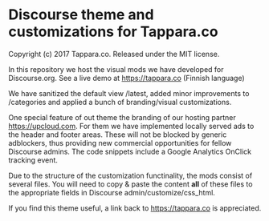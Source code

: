 # Discourse theme and customizations for Tappara.co

Copyright (c) 2017 Tappara.co. Released under the MIT license.

In this repository we host the visual mods we have developed for Discourse.org. See a live demo at https://tappara.co (Finnish language)

We have sanitized the default view /latest, added minor improvements to /categories and applied a bunch of branding/visual customizations.

One special feature of out theme the branding of our hosting partner https://upcloud.com. For them we have implemented locally served ads to the header and footer areas. These will not be blocked by generic adblockers, thus providing new commercial opportunities for fellow Discourse admins. The code snippets include a Google Analytics OnClick tracking event.

Due to the structure of the customization functinality, the mods consist of several files. You will need to copy & paste the content **all** of these files to the appropriate fields in Discourse admin/customize/css_html.

If you find this theme useful, a link back to https://tappara.co is appreciated.
